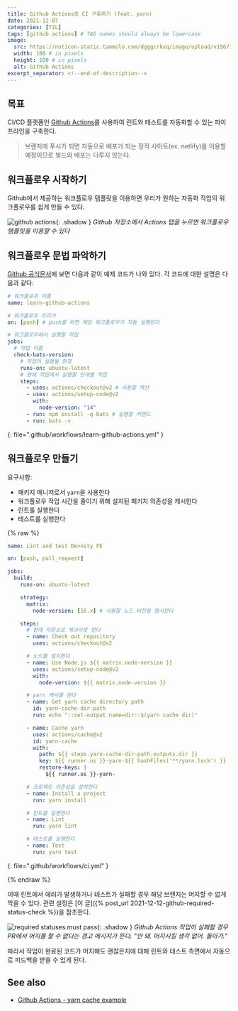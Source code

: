 ```yaml
---
title: Github Actions로 CI 구축하기 (feat. yarn)
date: 2021-12-07
categories: [TIL]
tags: [github actions] # TAG names should always be lowercase
image:
  src: https://noticon-static.tammolo.com/dgggcrkxq/image/upload/v1567128822/noticon/osiivsvhnu4nt8doquo0.png
  width: 100 # in pixels
  height: 100 # in pixels
  alt: Github Actions
excerpt_separator: <!--end-of-description-->
---
```


## 목표

CI/CD 플랫폼인 [Github Actions](https://docs.github.com/en/actions/learn-github-actions/understanding-github-actions)를 사용하여 린트와 테스트를 자동화할 수 있는 파이프라인을 구축한다.

> 브랜치에 푸시가 되면 자동으로 배포가 되는 정적 사이트(ex. netlify)를 이용할 예정이므로 빌드와 배포는 다루지 않는다.

<!--end-of-description-->

## 워크플로우 시작하기

Github에서 제공하는 워크플로우 템플릿을 이용하면 우리가 원하는 자동화 작업의 워크플로우를 쉽게 만들 수 있다.

![github actions](https://user-images.githubusercontent.com/8105528/144965808-d0ddf84d-350f-48aa-a8dd-449c3b85319f.png){: .shadow }
_Github 저장소에서 Actions 탭을 누르면 워크플로우 템플릿을 이용할 수 있다_

## 워크플로우 문법 파악하기

[Github 공식문서](https://docs.github.com/en/actions/learn-github-actions/understanding-github-actions#create-an-example-workflow)에 보면 다음과 같이 예제 코드가 나와 있다. 각 코드에 대한 설명은 다음과 같다:

```yml
# 워크플로우 이름
name: learn-github-actions

# 워크플로우 트리거
on: [push] # push를 하면 해당 워크플로우가 자동 실행된다

# 워크플로우에서 실행할 작업
jobs:
  # 작업 이름
  check-bats-version:
    # 작업이 실행될 환경
    runs-on: ubuntu-latest
    # 현재 작업에서 실행할 단계별 작업
    steps:
      - uses: actions/checkout@v2 # 사용할 액션
      - uses: actions/setup-node@v2
        with:
          node-version: "14"
      - run: npm install -g bats # 실행할 커맨드
      - run: bats -v
```

{: file=".github/workflows/learn-github-actions.yml" }

## 워크플로우 만들기

요구사항:

- 패키지 매니저로서 `yarn`을 사용한다
- 워크플로우 작업 시간을 줄이기 위해 설치된 패키지 의존성을 캐시한다
- 린트를 실행한다
- 테스트를 실행한다

{% raw %}

<!-- prettier-ignore-start -->
```yml
name: Lint and test Devnity FE

on: [push, pull_request]

jobs:
  build:
    runs-on: ubuntu-latest

    strategy:
      matrix:
        node-version: [16.x] # 사용할 노드 버전을 명시한다

    steps:
      # 현재 저장소로 체크아웃 한다
      - name: Check out repository
        uses: actions/checkout@v2

      # 노드를 설치한다
      - name: Use Node.js ${{ matrix.node-version }}
        uses: actions/setup-node@v2
        with:
          node-version: ${{ matrix.node-version }}

      # yarn 캐시를 한다
      - name: Get yarn cache directory path
        id: yarn-cache-dir-path
        run: echo "::set-output name=dir::$(yarn cache dir)"

      - name: Cache yarn
        uses: actions/cache@v2
        id: yarn-cache
        with:
          path: ${{ steps.yarn-cache-dir-path.outputs.dir }}
          key: ${{ runner.os }}-yarn-${{ hashFiles('**/yarn.lock') }}
          restore-keys: |
            ${{ runner.os }}-yarn-

      # 프로젝트 의존성을 설치한다
      - name: Install a project
        run: yarn install

      # 린트를 실행한다
      - name: Lint
        run: yarn lint

      # 테스트를 실행한다
      - name: Test
        run: yarn test
```
{: file=".github/workflows/ci.yml" }
<!-- prettier-ignore-end -->

{% endraw %}

이때 린트에서 에러가 발생하거나 테스트가 실패할 경우 해당 브랜치는 머지할 수 없게 막을 수 있다. 관련 설정은 [이 글]({% post_url 2021-12-12-github-required-status-check %})을 참조한다.

![required statuses must pass](https://user-images.githubusercontent.com/8105528/145705684-fb6d7b18-d179-4322-ba25-84157bbc46ba.png){: .shadow }
_Github Actions 작업이 실패할 경우 PR에서 머지를 할 수 없다는 경고 메시지가 뜬다. "안 돼. 머지시킬 생각 없어. 돌아가."_

따라서 작업이 완료된 코드가 머지해도 괜찮은지에 대해 린트와 테스트 측면에서 자동으로 피드백을 받을 수 있게 된다.

## See also

- [Github Actions - yarn cache example](https://github.com/actions/cache/blob/master/examples.md#node---yarn)
